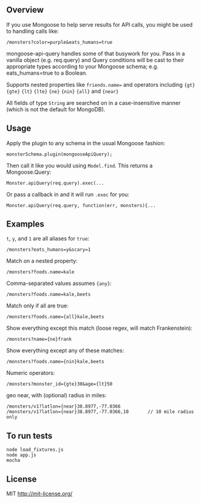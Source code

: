 ## Overview
If you use Mongoose to help serve results for API calls, you might be used to handling calls like:

    /monsters?color=purple&eats_humans=true

mongoose-api-query handles some of that busywork for you. Pass in a vanilla object (e.g. req.query) and Query conditions will be cast to their appropriate types according to your Mongoose schema; e.g. eats_humans=true to a Boolean.

Supports nested properties like `friends.name=` and operators including `{gt}` `{gte}` `{lt}` `{lte}` `{ne}` `{nin}` `{all}` and `{near}`

All fields of type `String` are searched on in a case-insensitive manner (which is not the default for MongoDB).

## Usage

Apply the plugin to any schema in the usual Mongoose fashion:

    monsterSchema.plugin(mongooseApiQuery);

Then call it like you would using `Model.find`. This returns a Mongoose.Query:

    Monster.apiQuery(req.query).exec(...

Or pass a callback in and it will run `.exec` for you:

    Monster.apiQuery(req.query, function(err, monsters){...

## Examples

`t`, `y`, and `1` are all aliases for `true`:

    /monsters?eats_humans=y&scary=1

Match on a nested property:

    /monsters?foods.name=kale

Comma-separated values assumes `{any}`:

    /monsters?foods.name=kale,beets

Match only if all are true:

    /monsters?foods.name={all}kale,beets

Show everything except this match (loose regex, will match Frankenstein):

    /monsters?name={ne}frank

Show everything except any of these matches:

    /monsters?foods.name={nin}kale,beets

Numeric operators:

    /monsters?monster_id={gte}30&age={lt}50

geo near, with (optional) radius in miles:

    /monsters/v1?latlon={near}38.8977,-77.0366
    /monsters/v1?latlon={near}38.8977,-77.0366,10       // 10 mile radius only


## To run tests

```shell
node load_fixtures.js
node app.js
mocha
```

## License

MIT http://mit-license.org/

